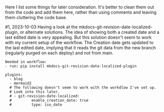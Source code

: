 Here I list some things for later consideration. It's better to clean them out from the code and add them here, rather than using comments and leaving them cluttering the code base.

#1, 2023-10-03
Having a look at the mkdocs-git-revision-date-localized-plugin, or alternate solutions. The idea of showing both a created date and a last edited date is very appealing. But this solution doesn't seem to work with my current setup of the workflow. The Creation date gets updated to the last edited date, implying that it reads the git data from the new branch (regularly purged on each deploy) and not from main.
```
Needed in workflow:
- run: pip install mkdocs-git-revision-date-localized-plugin

plugins:
  - blog
  - mermaid2
  # The following doesn't seem to work with the workdlow I've set up.
  # Look into this later.
  # - git-revision-date-localized:
  #         enable_creation_date: true
  #         type: iso_date
```
